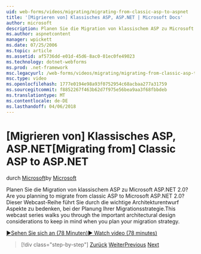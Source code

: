 ```yaml
---
uid: web-forms/videos/migrating/migrating-from-classic-asp-to-aspnet
title: '[Migrieren von] Klassisches ASP, ASP.NET | Microsoft Docs'
author: microsoft
description: Planen Sie die Migration von klassischem ASP zu Microsoft ASP.NET 2.0? Dieser Webcast-Reihe führt Sie schrittweise durch die Überlegung wichtig Architekturentwurf...
ms.author: aspnetcontent
manager: wpickett
ms.date: 07/25/2006
ms.topic: article
ms.assetid: af5736dd-e01d-45d6-8ac0-01ec0fe49023
ms.technology: dotnet-webforms
ms.prod: .net-framework
msc.legacyurl: /web-forms/videos/migrating/migrating-from-classic-asp-to-aspnet
msc.type: video
ms.openlocfilehash: 1777e0194e98a93f0752954c68acbaa277a31759
ms.sourcegitcommit: f8852267f463b62d7f975e56bea9aa3f68fbbdeb
ms.translationtype: MT
ms.contentlocale: de-DE
ms.lasthandoff: 04/06/2018
---
```

<a name="migrating-from-classic-asp-to-aspnet"></a><span data-ttu-id="c276f-104">[Migrieren von] Klassisches ASP, ASP.NET</span><span class="sxs-lookup"><span data-stu-id="c276f-104">[Migrating from] Classic ASP to ASP.NET</span></span>
====================
<span data-ttu-id="c276f-105">durch [Microsoft](https://github.com/microsoft)</span><span class="sxs-lookup"><span data-stu-id="c276f-105">by [Microsoft](https://github.com/microsoft)</span></span>

<span data-ttu-id="c276f-106">Planen Sie die Migration von klassischem ASP zu Microsoft ASP.NET 2.0?</span><span class="sxs-lookup"><span data-stu-id="c276f-106">Are you planning to migrate from classic ASP to Microsoft ASP.NET 2.0?</span></span> <span data-ttu-id="c276f-107">Dieser Webcast-Reihe führt Sie durch die wichtige Architekturentwurf Aspekte zu bedenken, bei der Planung Ihrer Migrationsstrategie.</span><span class="sxs-lookup"><span data-stu-id="c276f-107">This webcast series walks you through the important architectural design considerations to keep in mind when you plan your migration strategy.</span></span>

[<span data-ttu-id="c276f-108">&#9654;Sehen Sie sich an (78 Minuten)</span><span class="sxs-lookup"><span data-stu-id="c276f-108">&#9654; Watch video (78 minutes)</span></span>](https://channel9.msdn.com/Blogs/ASP-NET-Site-Videos/migrating-from-classic-asp-to-aspnet)

> [!div class="step-by-step"]
> <span data-ttu-id="c276f-109">[Zurück](intro-to-aspnet-20-user-interface-elements.md)
> [Weiter](intro-to-aspnet-for-jsp-developers-welcome-to-aspnet-20.md)</span><span class="sxs-lookup"><span data-stu-id="c276f-109">[Previous](intro-to-aspnet-20-user-interface-elements.md)
[Next](intro-to-aspnet-for-jsp-developers-welcome-to-aspnet-20.md)</span></span>
